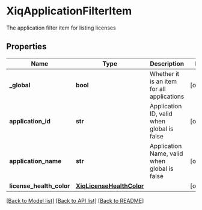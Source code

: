 # XiqApplicationFilterItem

The application filter item for listing licenses
## Properties
Name | Type | Description | Notes
------------ | ------------- | ------------- | -------------
**_global** | **bool** | Whether it is an item for all applications | [optional] 
**application_id** | **str** | Application ID, valid when global is false | [optional] 
**application_name** | **str** | Application Name, valid when global is false | [optional] 
**license_health_color** | [**XiqLicenseHealthColor**](XiqLicenseHealthColor.md) |  | [optional] 

[[Back to Model list]](../README.md#documentation-for-models) [[Back to API list]](../README.md#documentation-for-api-endpoints) [[Back to README]](../README.md)


